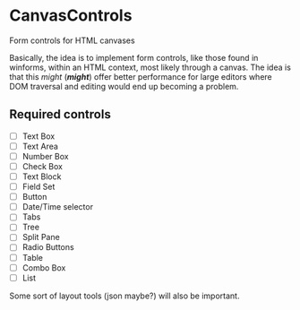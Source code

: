 # CanvasControls
Form controls for HTML canvases

Basically, the idea is to implement form controls, like those found in winforms, within an HTML context, most likely through a canvas. The idea is that this *might* (***might***) offer better performance for large editors where DOM traversal and editing would end up becoming a problem.

## Required controls

- [ ] Text Box
- [ ] Text Area
- [ ] Number Box
- [ ] Check Box
- [ ] Text Block
- [ ] Field Set
- [ ] Button
- [ ] Date/Time selector
- [ ] Tabs
- [ ] Tree
- [ ] Split Pane
- [ ] Radio Buttons
- [ ] Table
- [ ] Combo Box
- [ ] List

Some sort of layout tools (json maybe?) will also be important.
